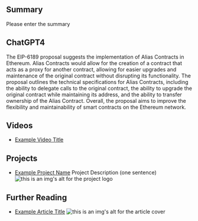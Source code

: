 ## Summary

Please enter the summary

## ChatGPT4

The EIP-6189 proposal suggests the implementation of Alias Contracts in Ethereum. Alias Contracts would allow for the creation of a contract that acts as a proxy for another contract, allowing for easier upgrades and maintenance of the original contract without disrupting its functionality. The proposal outlines the technical specifications for Alias Contracts, including the ability to delegate calls to the original contract, the ability to upgrade the original contract while maintaining its address, and the ability to transfer ownership of the Alias Contract. Overall, the proposal aims to improve the flexibility and maintainability of smart contracts on the Ethereum network.

## Videos

- [Example Video Title](https://www.youtube.com/watch?v=TDGq4aeevgY)

## Projects

- [Example Project Name](https://xxxx.xxx/xxxxx) Project Description (one sentence) ![this is an img's alt for the project logo](https://xxxx.xxx/project-logo.xxx)

## Further Reading

- [Example Article Title](https://xxxx.xxx/xxxxx) ![this is an img's alt for the article cover](https://xxxx.xxx/article-cover.xxx)
